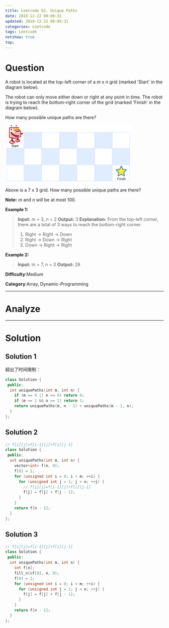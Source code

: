 ```yaml
---
title: Leetcode 62. Unique Paths
date: 2018-12-22 09:09:31
updated: 2018-12-22 09:09:31
categories: Leetcode
tags: Leetcode
notshow: true
top:
---
```


# Question

A robot is located at the top-left corner of a  _m_  x  _n_  grid (marked 'Start' in the diagram below).

The robot can only move either down or right at any point in time. The robot is trying to reach the bottom-right corner of the grid (marked 'Finish' in the diagram below).

How many possible unique paths are there?

![](/images/in-post/2018-12-22-Leetcode-62-Unique-Paths/2018-12-23-00-05-37.png)

Above is a 7 x 3 grid. How many possible unique paths are there?

**Note:**  _m_  and  _n_  will be at most 100.

**Example 1:**

> **Input:** m = 3, n = 2
> **Output:** 3
> **Explanation:**
> From the top-left corner, there are a total of 3 ways to reach the bottom-right corner:
> 1. Right -> Right -> Down
> 2. Right -> Down -> Right
> 3. Down -> Right -> Right

**Example 2:**

> **Input:** m = 7, n = 3
> **Output:** 28

**Difficulty**:Medium

**Category**:Array, Dynamic-Programming

<!-- more -->

------------

# Analyze

------------

# Solution

## Solution 1

超出了时间限制：

```cpp
class Solution {
 public:
  int uniquePaths(int m, int n) {
    if (m == 0 || n == 0) return 0;
    if (m == 1 && n == 1) return 1;
    return uniquePaths(m, n - 1) + uniquePaths(m - 1, n);
  }
};
```

## Solution 2

```cpp
// f[i][j]=f[i-1][j]+f[i][j-1]
class Solution {
 public:
  int uniquePaths(int m, int n) {
    vector<int> f(n, 0);
    f[0] = 1;
    for (unsigned int i = 0; i < m; ++i) {
      for (unsigned int j = 1; j < n; ++j) {
        // f[i][j]=f[i-1][j]+f[i][j-1]
        f[j] = f[j] + f[j - 1];
      }
    }
    return f[n - 1];
  }
};
```

## Solution 3

```cpp
// f[i][j]=f[i-1][j]+f[i][j-1]
class Solution {
 public:
  int uniquePaths(int m, int n) {
    int f[n];
    fill_n(&f[0], n, 0);
    f[0] = 1;
    for (unsigned int i = 0; i < m; ++i) {
      for (unsigned int j = 1; j < n; ++j) {
        f[j] = f[j] + f[j - 1];
      }
    }
    return f[n - 1];
  }
};
```